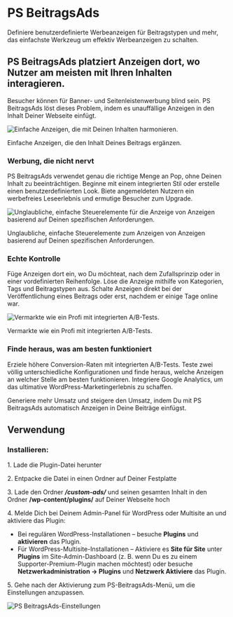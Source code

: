 # PS BeitragsAds

Definiere benutzerdefinierte Werbeanzeigen für Beitragstypen und mehr, das einfachste Werkzeug um effektiv Werbeanzeigen zu schalten.

## PS BeitragsAds platziert Anzeigen dort, wo Nutzer am meisten mit Ihren Inhalten interagieren.

Besucher können für Banner- und Seitenleistenwerbung blind sein. PS BeitragsAds löst dieses Problem, indem es unauffällige Anzeigen in den Inhalt Deiner Webseite einfügt.

![Einfache Anzeigen, die mit Deinen Inhalten harmonieren.](http://premium.wpmudev.org/wp-content/uploads/2011/08/inpostad-700x447.jpg)

  Einfache Anzeigen, die den Inhalt Deines Beitrags ergänzen.

### Werbung, die nicht nervt

PS BeitragsAds verwendet genau die richtige Menge an Pop, ohne Deinen Inhalt zu beeinträchtigen. Beginne mit einem integrierten Stil oder erstelle einen benutzerdefinierten Look. Biete angemeldeten Nutzern ein werbefreies Leseerlebnis und ermutige Besucher zum Upgrade.

![Unglaubliche, einfache Steuerelemente für die Anzeige von Anzeigen basierend auf Deinen spezifischen Anforderungen. ](http://premium.wpmudev.org/wp-content/uploads/2011/08/display-settings-735x470-700x447.jpg)

  Unglaubliche, einfache Steuerelemente zum Anzeigen von Anzeigen basierend auf Deinen spezifischen Anforderungen.

### Echte Kontrolle

Füge Anzeigen dort ein, wo Du möchteat, nach dem Zufallsprinzip oder in einer vordefinierten Reihenfolge. Löse die Anzeige mithilfe von Kategorien, Tags und Beitragstypen aus. Schalte Anzeigen direkt bei der Veröffentlichung eines Beitrags oder erst, nachdem er einige Tage online war.

![Vermarkte wie ein Profi mit integrierten A/B-Tests.](http://premium.wpmudev.org/wp-content/uploads/2011/08/A-B-testing-735x470.jpg)

  Vermarkte wie ein Profi mit integrierten A/B-Tests.

### Finde heraus, was am besten funktioniert

Erziele höhere Conversion-Raten mit integrierten A/B-Tests. Teste zwei völlig unterschiedliche Konfigurationen und finde heraus, welche Anzeigen an welcher Stelle am besten funktionieren. Integriere Google Analytics, um das ultimative WordPress-Marketingerlebnis zu schaffen.

Generiere mehr Umsatz und steigere den Umsatz, indem Du mit PS BeitragsAds automatisch Anzeigen in Deine Beiträge einfügst.

## Verwendung


### **Installieren:**

1\. Lade die Plugin-Datei herunter

2\. Entpacke die Datei in einen Ordner auf Deiner Festplatte

3\. Lade den Ordner **_/custom-ads/_** und seinen gesamten Inhalt in den Ordner **/wp-content/plugins/** auf Deiner Webseite hoch

4\. Melde Dich bei Deinem Admin-Panel für WordPress oder Multisite an und aktiviere das Plugin:

* Bei regulären WordPress-Installationen – besuche **Plugins** und **aktivieren** das Plugin.
* Für WordPress-Multisite-Installationen – Aktiviere es **Site für Site** unter **Plugins** im Site-Admin-Dashboard (z. B. wenn Du es zu einem Supporter-Premium-Plugin machen möchtest) oder besuche **Netzwerkadministration -> Plugins** und **Netzwerk Aktiviere** das Plugin.

5\. Gehe nach der Aktivierung zum PS-BeitragsAds-Menü, um die Einstellungen anzupassen.

![PS BeitragsAds-Einstellungen](https://premium.wpmudev.org/wp-content/uploads/2011/08/inpost-add-new.png)